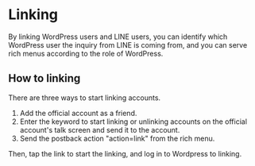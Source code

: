 # Linking
By linking WordPress users and LINE users, you can identify which WordPress user the inquiry from LINE is coming from, and you can serve rich menus according to the role of WordPress.

## How to linking
There are three ways to start linking accounts. 
1. Add the official account as a friend.
2. Enter the keyword to start linking or unlinking accounts on the official account's talk screen and send it to the account. 
3. Send the postback action "action=link" from the rich menu.

Then, tap the link to start the linking, and log in to Wordpress to linking.

